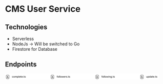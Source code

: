 # CMS User Service

## Technologies
* Serverless
* NodeJs -> Will be switched to Go
* Firestore for Database

## Endpoints
![Endpoints](https://github.com/mp04499/doc/blob/master/user-service.png?raw=true)
